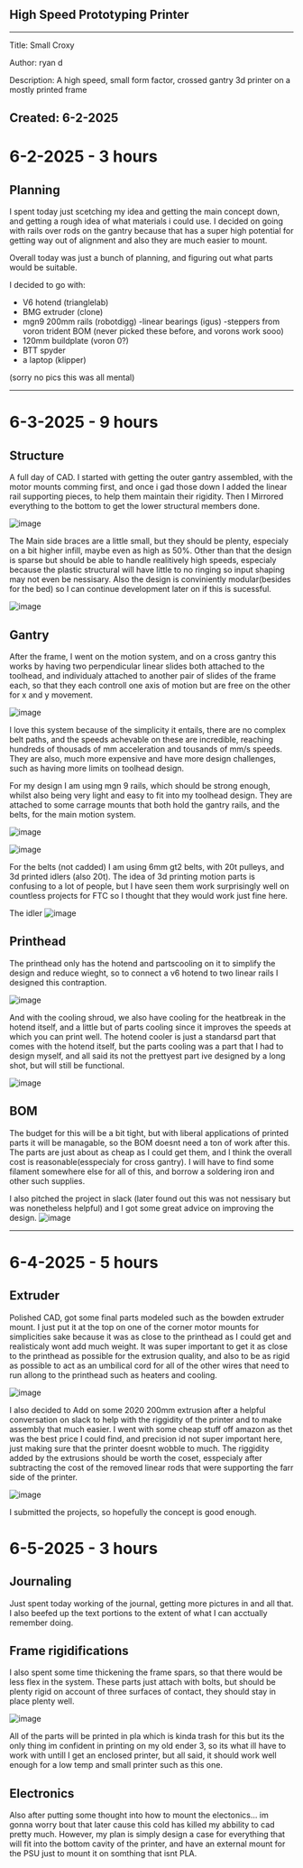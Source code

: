 ## High Speed Prototyping Printer
----
Title: Small Croxy

Author: ryan d

Description: A high speed, small form factor, crossed gantry 3d printer on a mostly printed frame

Created: 6-2-2025
----

# 6-2-2025 - 3 hours

## Planning

I spent today just scetching my idea and getting the main concept down, and getting a rough idea of what materials i could use. I decided on going with rails over rods on the gantry because that has a super high potential for getting way out of alignment and also they are much easier to mount.

Overall today was just a bunch of planning, and figuring out what parts would be suitable.

I decided to go with:
- V6 hotend (trianglelab)
- BMG extruder (clone)
- mgn9 200mm rails (robotdigg)
-linear bearings (igus)
-steppers from voron trident BOM (never picked these before, and vorons work sooo)
-  120mm buildplate (voron 0?)
- BTT spyder
- a laptop (klipper)

(sorry no pics this was all mental)

---- 

# 6-3-2025 - 9 hours

## Structure

A full day of CAD. I started with getting the outer gantry assembled, with the motor mounts comming first, and once i gad those down I added the linear rail supporting pieces, to help them maintain their rigidity. Then I Mirrored everything to the bottom to get the lower structural members done.

![image](https://github.com/user-attachments/assets/203d743c-13d3-41c3-b996-72c5f6bda4da)

The Main side braces are a little small, but they should be plenty, especialy on a bit higher infill, maybe even as high as 50%. Other than that the design is sparse but should be able to handle realitively high speeds, especialy because the plastic structural will have little to no ringing so input shaping may not even be nessisary. Also the design is conviniently modular(besides for the bed) so I can continue development later on if this is sucessful.

![image](https://github.com/user-attachments/assets/da6b65d9-d54c-45c3-8b65-7fba59d6c7fd)

## Gantry

After the frame, I went on the motion system, and on a cross gantry this works by having two perpendicular linear slides both attached to the toolhead, and individualy attached to another pair of slides of the frame each, so that they each controll one axis of motion but are free on the other for x and y movement.

![image](https://github.com/user-attachments/assets/489d0894-4f7e-4dac-ad55-426b340a8b87)

I love this system because of the simplicity it entails, there are no complex belt paths, and the speeds achevable on these are incredible, reaching hundreds of thousads of mm acceleration and tousands of mm/s speeds. They are also, much more expensive and have more design challenges, such as having more limits on toolhead design.

For my design I am using mgn 9 rails, which should be strong enough, whilst also being very light and easy to fit into my toolhead design. They are attached to some carrage mounts that both hold the gantry rails, and the belts, for the main motion system.

![image](https://github.com/user-attachments/assets/8247e263-30b1-4173-b2b1-0e3979c1e6fd)

![image](https://github.com/user-attachments/assets/7774721d-f746-42c2-8d31-343bb2911746)


For the belts (not cadded) I am using 6mm gt2 belts, with 20t pulleys, and 3d printed idlers (also 20t). The idea of 3d printing motion parts is confusing to a lot of people, but I have seen them work surprisingly well on countless projects for FTC so I thought that they would work just fine here.


The idler
![image](https://github.com/user-attachments/assets/6acc7127-61e0-4c7d-87f7-0af161d5240d)



## Printhead

The printhead only has the hotend and partscooling on it to simplify the design and reduce wieght, so to connect a v6 hotend to two linear rails I designed this contraption. 

![image](https://github.com/user-attachments/assets/991b4d14-b3df-443c-8324-58f853004cd2)

And with the cooling shroud, we also have cooling for the heatbreak in the hotend itself, and a little but of parts cooling since it improves the speeds at which you can print well. The hotend cooler is just a standarsd part that comes with the hotend itself, but the parts cooling was a part that I had to design myself, and all said its not the prettyest part ive designed by a long shot, but will still be functional. 

![image](https://github.com/user-attachments/assets/99f5a63d-4d0d-40f2-a332-9b68c8892482)


## BOM

The budget for this will be a bit tight, but with liberal applications of printed parts it will be managable, so the BOM doesnt need a ton of work after this. The parts are just about as cheap as I could get them, and I think the overall cost is reasonable(esspecialy for cross gantry). I will have to find some filament somewhere else for all of this, and borrow a soldering iron and other such supplies.

I also pitched the project in slack (later found out this was not nessisary but was nonetheless helpful) and I got some great advice on improving the design.
![image](https://github.com/user-attachments/assets/67dd3ba9-9855-4d6f-ade2-015616e98534)

----

# 6-4-2025 - 5 hours



## Extruder

Polished CAD, got some final parts modeled such as the bowden extruder mount. I just put it at the top on one of the corner motor mounts for simplicities sake because it was as close to the printhead as I could get and realisticaly wont add much weight. It was super important to get it as close to the printhead as possible for the extrusion quality, and also to be as rigid as possible to act as an umbilical cord for all of the other wires that need to run allong to the printhead such as heaters and cooling.

![image](https://github.com/user-attachments/assets/aa0fe17c-8c74-4ef2-a69f-ea092fa92ac2)


I also decided to Add on some 2020 200mm extrusion after a helpful conversation on slack to help with the riggidity of the printer and to make assembly that much easier. I went with some cheap stuff off amazon as thet was the best price I could find, and precision id not super important here, just making sure that the printer doesnt wobble to much. The riggidity added by the extrusions should be worth the coset, esspecialy after subtracting the cost of the removed linear rods that were supporting the farr side of the printer.

![image](https://github.com/user-attachments/assets/fb4199af-f659-4dd8-b85c-d7c5d2c61b8c)


I submitted the projects, so hopefully the concept is good enough.

# 6-5-2025 - 3 hours

## Journaling

Just spent today working of the journal, getting more pictures in and all that. I also beefed up the text portions to the extent of what I can acctually remember doing.


## Frame rigidifications
I also spent some time thickening the frame spars, so that there would be less flex in the system. These parts just attach with bolts, but should be plenty rigid on account of three surfaces of contact, they should stay in place plenty well.

![image](https://github.com/user-attachments/assets/779097a2-3534-4c88-8cb4-39093a02735e)

All of the parts will be printed in pla which is kinda trash for this but its the only thing im confident in printing on my old ender 3, so its what ill have to work with untill I get an enclosed printer, but all said, it should work well enough for a low temp and small printer such as this one.

## Electronics

Also after putting some thought into how to mount the electonics... im gonna worry bout that later cause this cold has killed my abbility to cad pretty much. However, my plan is simply design a case for everything that will fit into the bottom cavity of the printer, and have an external mount for the PSU just to mount it on somthing that isnt PLA.

